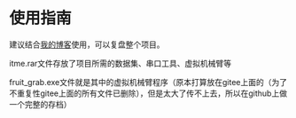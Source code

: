 # 使用指南

建议结合[我的博客](https://xie_chenlong.gitee.io/2022/07/11/%E5%8D%B7%E7%A7%AF%E7%A5%9E%E7%BB%8F%E7%BD%91%E7%BB%9C%E5%AD%A6%E4%B9%A0%E7%AC%94%E8%AE%B0/)使用，可以复盘整个项目。

itme.rar文件存放了项目所需的数据集、串口工具、虚拟机械臂等

fruit_grab.exe文件就是其中的虚拟机械臂程序（原本打算放在gitee上面的（为了不重复性gitee上面的所有文件已删除），但是太大了传不上去，所以在github上做一个完整的存档）